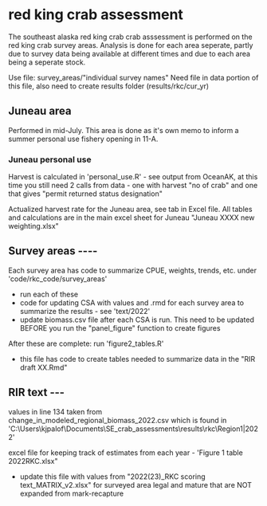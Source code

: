 # red king crab assessment 

The southeast alaska red king crab crab asssessment is performed on the red king crab survey areas. 
Analysis is done for each area seperate, partly due to survey data being available at different times and due to each area being a seperate stock.

Use file: survey_areas/"individual survey names"
Need file in data portion of this file, also need to create results folder (results/rkc/cur_yr)


## Juneau area 
Performed in mid-July. This area is done as it's own memo to inform a summer personal use fishery opening in 11-A. 


### Juneau personal use
Harvest is calculated in 'personal_use.R' - see output from OceanAK, at this time you still need 2 calls from data - one with harvest "no of crab" and one that gives "permit returned status designation"

Actualized harvest rate for the Juneau area, see tab in Excel file. All tables and calculations are in the main excel sheet for Juneau "Juneau XXXX new weighting.xlsx"


## Survey areas ----
Each survey area has code to summarize CPUE, weights, trends, etc. under 'code/rkc_code/survey_areas'
- run each of these
- code for updating CSA with values and .rmd for each survey area to summarize the results - see 'text/2022'
- update biomass.csv file after each CSA is run. This need to be updated BEFORE you run the "panel_figure" function to create figures

After these are complete: 
run 'figure2_tables.R'
- this file has code to create tables needed to summarize data in the "RIR draft XX.Rmd"


## RIR text ---
values in line 134 taken from change_in_modeled_regional_biomass_2022.csv
which is found in 'C:\Users\kjpalof\Documents\SE_crab_assessments\results\rkc\Region1|2022'

excel file for keeping track of estimates from each year - 'Figure 1 table 2022RKC.xlsx"
- update this file with values from "2022(23)_RKC scoring text_MATRIX_v2.xlsx" for surveyed area legal and mature that are NOT expanded from mark-recapture
